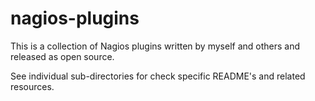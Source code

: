 # nagios-plugins

This is a collection of Nagios plugins written by myself and others and released as open source.

See individual sub-directories for check specific README's and related resources.

